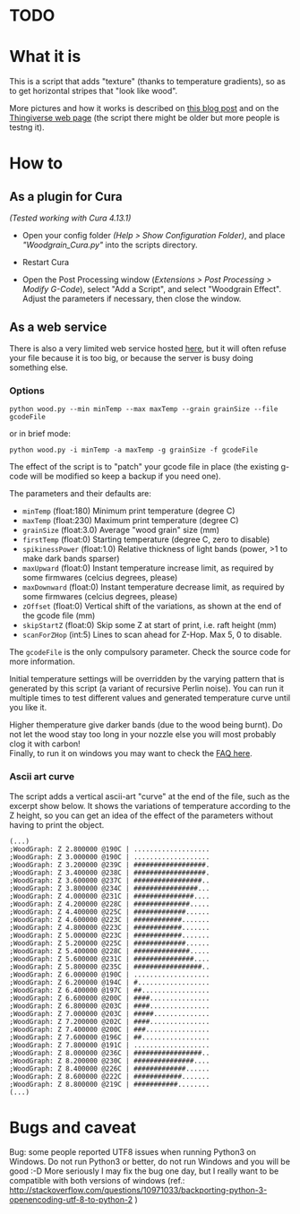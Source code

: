 # TODO

# What it is

This is a script that adds "texture" (thanks to temperature gradients), so as to get horizontal stripes that "look like wood". 

More pictures and how it works is described on [this blog post](http://www.tridimake.com/2012/10/shades-of-brown-with-wood-filament-via.html) and on the [Thingiverse web page](https://www.thingiverse.com/thing:49276) (the script there might be older but more people is testng it).

# How to

## As a plugin for Cura

*(Tested working with Cura 4.13.1)*

* Open your config folder *(Help > Show Configuration Folder)*, and place *"Woodgrain_Cura.py"* into the scripts directory.

* Restart Cura

* Open the Post Processing window (*Extensions > Post Processing > Modify G-Code*), select "Add a Script", and select "Woodgrain Effect". Adjust the parameters if necessary, then close the window.

## As a web service

There is also a very limited web service hosted [here](https://www.tecrd.com/page/liens/stl_wood), but it will often refuse your file because it is too big, or because the server is busy doing something else.

### Options

```
python wood.py --min minTemp --max maxTemp --grain grainSize --file gcodeFile
```

or in brief mode:  

```
python wood.py -i minTemp -a maxTemp -g grainSize -f gcodeFile
```

The effect of the script is to "patch" your gcode file in place (the existing g-code will be modified so keep a backup if you need one).

The parameters and their defaults are:

* ```minTemp``` (float:180) Minimum print temperature (degree C)
* ```maxTemp``` (float:230) Maximum print temperature (degree C)
* ```grainSize``` (float:3.0) Average "wood grain" size (mm)
* ```firstTemp``` (float:0) Starting temperature (degree C, zero to disable)
* ```spikinessPower``` (float:1.0) Relative thickness of light bands (power, >1 to make dark bands sparser)
* ```maxUpward``` (float:0) Instant temperature increase limit, as required by some firmwares (celcius degrees, please)
* ```maxDownward``` (float:0) Instant temperature decrease limit, as required by some firmwares (celcius degrees, please)
* ```zOffset``` (float:0) Vertical shift of the variations, as shown at the end of the gcode file (mm)
* ```skipStartZ``` (float:0) Skip some Z at start of print, i.e. raft height (mm)
* ```scanForZHop``` (int:5) Lines to scan ahead for Z-Hop.  Max 5, 0 to disable.

The ```gcodeFile``` is the only compulsory parameter.  Check the source code for more information.

Initial temperature settings will be overridden by the varying pattern that is generated by this script (a variant of recursive Perlin noise). You can run it multiple times to test different values and generated temperature curve until you like it.  

Higher themperature give darker bands (due to the wood being burnt). Do not let the wood stay too long in your nozzle else you will most probably clog it with carbon!  
Finally, to run it on windows you may want to check the [FAQ here](http://docs.python.org/2/faq/windows.html).

### Ascii art curve

The script adds a vertical ascii-art "curve" at the end of the file, such as the excerpt show below.
It shows the variations of temperature according to the Z height, so you can get an idea of the effect of the parameters without having to print the object.

```
(...)
;WoodGraph: Z 2.800000 @190C | ...................
;WoodGraph: Z 3.000000 @190C | ...................
;WoodGraph: Z 3.200000 @239C | ##################.
;WoodGraph: Z 3.400000 @238C | ##################.
;WoodGraph: Z 3.600000 @237C | #################..
;WoodGraph: Z 3.800000 @234C | ################...
;WoodGraph: Z 4.000000 @231C | ###############....
;WoodGraph: Z 4.200000 @228C | ##############.....
;WoodGraph: Z 4.400000 @225C | #############......
;WoodGraph: Z 4.600000 @223C | ############.......
;WoodGraph: Z 4.800000 @223C | ############.......
;WoodGraph: Z 5.000000 @223C | ############.......
;WoodGraph: Z 5.200000 @225C | #############......
;WoodGraph: Z 5.400000 @228C | ##############.....
;WoodGraph: Z 5.600000 @231C | ###############....
;WoodGraph: Z 5.800000 @235C | #################..
;WoodGraph: Z 6.000000 @190C | ...................
;WoodGraph: Z 6.200000 @194C | #..................
;WoodGraph: Z 6.400000 @197C | ##.................
;WoodGraph: Z 6.600000 @200C | ####...............
;WoodGraph: Z 6.800000 @203C | ####...............
;WoodGraph: Z 7.000000 @203C | #####..............
;WoodGraph: Z 7.200000 @202C | ####...............
;WoodGraph: Z 7.400000 @200C | ###................
;WoodGraph: Z 7.600000 @196C | ##.................
;WoodGraph: Z 7.800000 @191C | ...................
;WoodGraph: Z 8.000000 @236C | #################..
;WoodGraph: Z 8.200000 @230C | ###############....
;WoodGraph: Z 8.400000 @226C | #############......
;WoodGraph: Z 8.600000 @222C | ############.......
;WoodGraph: Z 8.800000 @219C | ###########........
(...)
```

# Bugs and caveat

Bug: some people reported UTF8 issues when running Python3 on Windows. Do not run Python3 or better, do not run Windows and you will be good :-D More seriously I may fix the bug one day, but I really want to be compatible with both versions of windows (ref.: http://stackoverflow.com/questions/10971033/backporting-python-3-openencoding-utf-8-to-python-2 )

